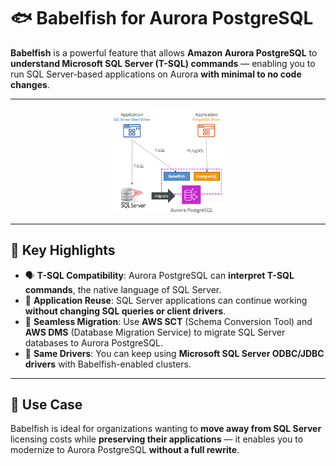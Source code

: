 # 🐟 **Babelfish for Aurora PostgreSQL**

**Babelfish** is a powerful feature that allows **Amazon Aurora PostgreSQL** to **understand Microsoft SQL Server (T-SQL) commands** — enabling you to run SQL Server-based applications on Aurora **with minimal to no code changes**.

---

<div style="text-align: center;">
    <img src="images/babelfish-for-aurora-postgres.png" alt="Babelfish for Aurora PostgreSQL" style="border-radius: 10px; width: 40%;">
</div>

---

## 🧠 **Key Highlights**

- 🗣️ **T-SQL Compatibility**: Aurora PostgreSQL can **interpret T-SQL commands**, the native language of SQL Server.
- 🧩 **Application Reuse**: SQL Server applications can continue working **without changing SQL queries or client drivers**.
- 🔄 **Seamless Migration**: Use **AWS SCT** (Schema Conversion Tool) and **AWS DMS** (Database Migration Service) to migrate SQL Server databases to Aurora PostgreSQL.
- 🔌 **Same Drivers**: You can keep using **Microsoft SQL Server ODBC/JDBC drivers** with Babelfish-enabled clusters.

---

## 🚀 **Use Case**

Babelfish is ideal for organizations wanting to **move away from SQL Server** licensing costs while **preserving their applications** — it enables you to modernize to Aurora PostgreSQL **without a full rewrite**.
